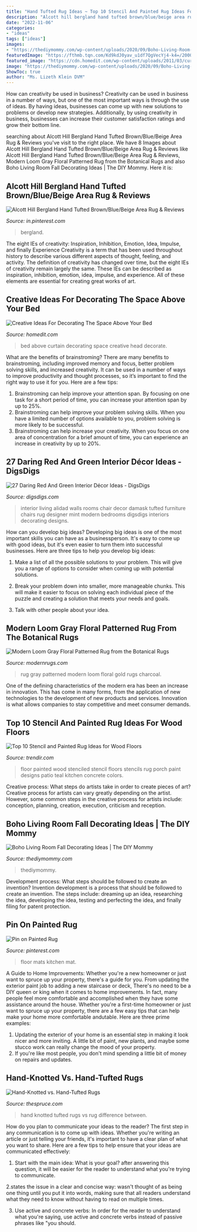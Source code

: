 ```yaml
---
title: "Hand Tufted Rug Ideas ~ Top 10 Stencil And Painted Rug Ideas For Wood Floors"
description: "Alcott hill bergland hand tufted brown/blue/beige area rug &amp; reviews"
date: "2022-11-06"
categories:
- "ideas"
tags: ["ideas"]
images:
- "https://thediymommy.com/wp-content/uploads/2020/09/Boho-Living-Room-with-Fall-decor-5.jpg"
featuredImage: "https://fthmb.tqn.com/Kd9kdJ0yav_u1df7QgVecYj4-k4=/2000x1331/filters:fill(auto,1)/GettyImages-157584861-5840ac563df78c02307f1625.jpg"
featured_image: "https://cdn.homedit.com/wp-content/uploads/2011/03/curtain-above-head-bed-wall-design.jpg"
image: "https://thediymommy.com/wp-content/uploads/2020/09/Boho-Living-Room-with-Fall-decor-5.jpg"
ShowToc: true
author: "Ms. Lizeth Klein DVM"
---
```



How can creativity be used in business?
Creativity can be used in business in a number of ways, but one of the most important ways is through the use of ideas. By having ideas, businesses can come up with new solutions to problems or develop new strategies. Additionally, by using creativity in business, businesses can increase their customer satisfaction ratings and grow their bottom line.

	

		
searching about Alcott Hill Bergland Hand Tufted Brown/Blue/Beige Area Rug &amp; Reviews you've visit to the right place. We have 8 Images about Alcott Hill Bergland Hand Tufted Brown/Blue/Beige Area Rug &amp; Reviews like Alcott Hill Bergland Hand Tufted Brown/Blue/Beige Area Rug &amp; Reviews, Modern Loom Gray Floral Patterned Rug from the Botanical Rugs and also Boho Living Room Fall Decorating Ideas | The DIY Mommy. Here it is:
		
    
## Alcott Hill Bergland Hand Tufted Brown/Blue/Beige Area Rug &amp; Reviews

<img loading=lazy src="https://i.pinimg.com/736x/3d/88/45/3d8845c905c828dc6c2bd86fe06e46b0.jpg" onerror="this.onerror=null;this.src='https://tse4.mm.bing.net/th?id=OIP.RucQQEsYVezV1xRpdyWqTgHaHa&amp;pid=15.1';" alt="Alcott Hill Bergland Hand Tufted Brown/Blue/Beige Area Rug &amp; Reviews">

_Source: in.pinterest.com_

>bergland. 

	

The eight IEs of creativity: Inspiration, Inhibition, Emotion, Idea, Impulse, and finally Experience
Creativity is a term that has been used throughout history to describe various different aspects of thought, feeling, and activity. The definition of creativity has changed over time, but the eight IEs of creativity remain largely the same. These IEs can be described as inspiration, inhibition, emotion, idea, impulse, and experience. All of these elements are essential for creating great works of art.

    
## Creative Ideas For Decorating The Space Above Your Bed

<img loading=lazy src="https://cdn.homedit.com/wp-content/uploads/2011/03/curtain-above-head-bed-wall-design.jpg" onerror="this.onerror=null;this.src='https://tse3.mm.bing.net/th?id=OIP.gHr1Tu7glQWlZFXy9f9wVAHaGN&amp;pid=15.1';" alt="Creative Ideas For Decorating The Space Above Your Bed">

_Source: homedit.com_

>bed above curtain decorating space creative head decorate. 

	

What are the benefits of brainstroming?
There are many benefits to brainstroming, including improved memory and focus, better problem solving skills, and increased creativity. It can be used in a number of ways to improve productivity and thought processes, so it’s important to find the right way to use it for you. Here are a few tips: 
1. Brainstroming can help improve your attention span. By focusing on one task for a short period of time, you can increase your attention span by up to 25%. 
2. Brainstroming can help improve your problem solving skills. When you have a limited number of options available to you, problem solving is more likely to be successful. 
3. Brainstroming can help increase your creativity. When you focus on one area of concentration for a brief amount of time, you can experience an increase in creativity by up to 20%.

    
## 27 Daring Red And Green Interior Décor Ideas - DigsDigs

<img loading=lazy src="http://www.digsdigs.com/photos/2016/07/26-Green-damask-walls-and-a-red-tufted-chair.jpg" onerror="this.onerror=null;this.src='https://tse1.mm.bing.net/th?id=OIP.kFH98D6AX2zpeWQ1FMHBYwHaLH&amp;pid=15.1';" alt="27 Daring Red And Green Interior Décor Ideas - DigsDigs">

_Source: digsdigs.com_

>interior living alidad walls rooms chair decor damask tufted furniture chairs rug designer mint modern bedrooms digsdigs interiors decorating designs. 

	

How can you develop big ideas?
Developing big ideas is one of the most important skills you can have as a businessperson. It's easy to come up with good ideas, but it's even easier to turn them into successful businesses. Here are three tips to help you develop big ideas:
1. Make a list of all the possible solutions to your problem. This will give you a range of options to consider when coming up with potential solutions.

2. Break your problem down into smaller, more manageable chunks. This will make it easier to focus on solving each individual piece of the puzzle and creating a solution that meets your needs and goals.

3. Talk with other people about your idea.

    
## Modern Loom Gray Floral Patterned Rug From The Botanical Rugs

<img loading=lazy src="https://www.modernrugs.com/rug_images/18_44-012_large.jpg" onerror="this.onerror=null;this.src='https://tse4.mm.bing.net/th?id=OIP.Xk8yUq-QjSBI3_qVtrisUAHaLr&amp;pid=15.1';" alt="Modern Loom Gray Floral Patterned Rug from the Botanical Rugs">

_Source: modernrugs.com_

>rug gray patterned modern loom floral gold rugs charcoal. 

	

One of the defining characteristics of the modern era has been an increase in innovation. This has come in many forms, from the application of new technologies to the development of new products and services. Innovation is what allows companies to stay competitive and meet consumer demands.

    
## Top 10 Stencil And Painted Rug Ideas For Wood Floors

<img loading=lazy src="http://cdn.trendir.com/wp-content/uploads/old/trends/assets_c/2015/08/stenciled-floor-living-room-white-on-blue-thumb-autox839-55625.jpg" onerror="this.onerror=null;this.src='https://tse3.mm.bing.net/th?id=OIP.C8AvnR__AjJ70c4s3fwgeAHaJ4&amp;pid=15.1';" alt="Top 10 Stencil and Painted Rug Ideas for Wood Floors">

_Source: trendir.com_

>floor painted wood stenciled stencil floors stencils rug porch paint designs patio teal kitchen concrete colors. 

	

Creative process: What steps do artists take in order to create pieces of art?
Creative process for artists can vary greatly depending on the artist. However, some common steps in the creative process for artists include: conception, planning, creation, execution, criticism and reception.

    
## Boho Living Room Fall Decorating Ideas | The DIY Mommy

<img loading=lazy src="https://thediymommy.com/wp-content/uploads/2020/09/Boho-Living-Room-with-Fall-decor-5.jpg" onerror="this.onerror=null;this.src='https://tse3.mm.bing.net/th?id=OIP.pMhBjJ26S4_56Wa430qQlAHaLH&amp;pid=15.1';" alt="Boho Living Room Fall Decorating Ideas | The DIY Mommy">

_Source: thediymommy.com_

>thediymommy. 

	

Development process: What steps should be followed to create an invention?
Invention development is a process that should be followed to create an invention. The steps include: dreaming up an idea, researching the idea, developing the idea, testing and perfecting the idea, and finally filing for patent protection.

    
## Pin On Painted Rug

<img loading=lazy src="https://i.pinimg.com/736x/ee/14/a3/ee14a339a65a69c55baa311d9626103c.jpg" onerror="this.onerror=null;this.src='https://tse3.mm.bing.net/th?id=OIP.4ewPDrXUqrfwgInlbZU-uAHaJ4&amp;pid=15.1';" alt="Pin on Painted Rug">

_Source: pinterest.com_

>floor mats kitchen mat. 

	

A Guide to Home Improvements: Whether you're a new homeowner or just want to spruce up your property, there's a guide for you. From updating the exterior paint job to adding a new staircase or deck,
There's no need to be a DIY queen or king when it comes to home improvements. In fact, many people feel more comfortable and accomplished when they have some assistance around the house. Whether you're a first-time homeowner or just want to spruce up your property, there are a few easy tips that can help make your home more comfortable andutable. Here are three prime examples: 
1) Updating the exterior of your home is an essential step in making it look nicer and more inviting. A little bit of paint, new plants, and maybe some stucco work can really change the mood of your property. 
2) If you're like most people, you don't mind spending a little bit of money on repairs and updates.

    
## Hand-Knotted Vs. Hand-Tufted Rugs

<img loading=lazy src="https://fthmb.tqn.com/Kd9kdJ0yav_u1df7QgVecYj4-k4=/2000x1331/filters:fill(auto,1)/GettyImages-157584861-5840ac563df78c02307f1625.jpg" onerror="this.onerror=null;this.src='https://tse2.mm.bing.net/th?id=OIP.DTYkXRdr0inW9qKjGgcOGQHaE7&amp;pid=15.1';" alt="Hand-Knotted vs. Hand-Tufted Rugs">

_Source: thespruce.com_

>hand knotted tufted rugs vs rug difference between. 

	

How do you plan to communicate your ideas to the reader?
The first step in any communication is to come up with ideas. Whether you're writing an article or just telling your friends, it's important to have a clear plan of what you want to share. Here are a few tips to help ensure that your ideas are communicated effectively:
1. Start with the main idea: What is your goal? after answering this question, it will be easier for the reader to understand what you're trying to communicate.

2.states the issue in a clear and concise way: wasn't thought of as being one thing until you put it into words, making sure that all readers understand what they need to know without having to read on multiple times.

3. Use active and concrete verbs: In order for the reader to understand what you're saying, use active and concrete verbs instead of passive phrases like "you should.

